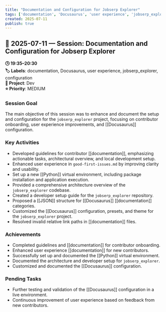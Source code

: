 ```yaml
---
title: "Documentation and Configuration for Jobserp Explorer"
tags: ['documentation', 'Docusaurus', 'user experience', 'jobserp_explorer', 'configuration']
created: 2025-07-11
publish: true
---
```


## 📅 2025-07-11 — Session: Documentation and Configuration for Jobserp Explorer

**🕒 19:35–20:30**  
**🏷️ Labels**: documentation, Docusaurus, user experience, jobserp_explorer, configuration  
**📂 Project**: Dev  
**⭐ Priority**: MEDIUM  


### Session Goal
The main objective of this session was to enhance and document the setup and configuration for the `jobserp_explorer` project, focusing on contributor onboarding, user experience improvements, and [[Docusaurus]] configuration.

### Key Activities
- Developed guidelines for contributor [[documentation]], emphasizing actionable tasks, architectural overview, and local development setup.
- Enhanced user experience in `good-first-issues.md` by improving clarity and usability.
- Set up a new [[Python]] virtual environment, including package installation and application execution.
- Provided a comprehensive architecture overview of the `jobserp_explorer` codebase.
- Created a developer setup guide for the `jobserp_explorer` repository.
- Proposed a [[JSON]] structure for [[Docusaurus]] [[documentation]] categories.
- Customized the [[Docusaurus]] configuration, presets, and theme for the `jobserp_explorer` project.
- Resolved invalid relative link paths in [[documentation]] files.

### Achievements
- Completed guidelines and [[documentation]] for contributor onboarding.
- Enhanced user experience [[documentation]] for new contributors.
- Successfully set up and documented the [[Python]] virtual environment.
- Documented the architecture and developer setup for `jobserp_explorer`.
- Customized and documented the [[Docusaurus]] configuration.

### Pending Tasks
- Further testing and validation of the [[Docusaurus]] configuration in a live environment.
- Continuous improvement of user experience based on feedback from new contributors.
